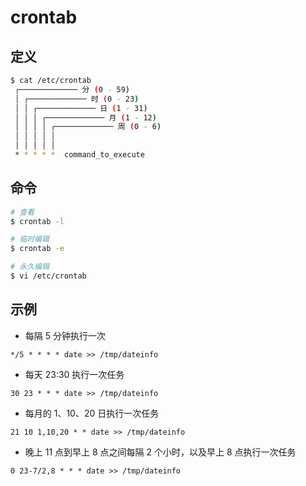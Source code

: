 # crontab

## 定义

```sh
$ cat /etc/crontab
 ┌───────────── 分 (0 - 59)
 │ ┌───────────── 时 (0 - 23)
 │ │ ┌───────────── 日 (1 - 31)
 │ │ │ ┌───────────── 月 (1 - 12)
 │ │ │ │ ┌───────────── 周 (0 - 6)
 │ │ │ │ │
 │ │ │ │ │
 * * * * *  command_to_execute
```

## 命令

```sh
# 查看
$ crontab -l

# 临时编辑
$ crontab -e

# 永久编辑
$ vi /etc/crontab
```

## 示例

* 每隔 5 分钟执行一次

```plain
*/5 * * * * date >> /tmp/dateinfo
```

* 每天 23:30 执行一次任务

```plain
30 23 * * * date >> /tmp/dateinfo
```

* 每月的 1、10、20 日执行一次任务

```plain
21 10 1,10,20 * * date >> /tmp/dateinfo
```

* 晚上 11 点到早上 8 点之间每隔 2 个小时，以及早上 8 点执行一次任务

```plain
0 23-7/2,8 * * * date >> /tmp/dateinfo
```